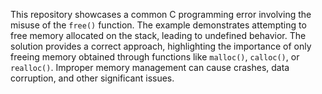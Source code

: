 This repository showcases a common C programming error involving the misuse of the `free()` function.  The example demonstrates attempting to free memory allocated on the stack, leading to undefined behavior. The solution provides a correct approach, highlighting the importance of only freeing memory obtained through functions like `malloc()`, `calloc()`, or `realloc()`.  Improper memory management can cause crashes, data corruption, and other significant issues.